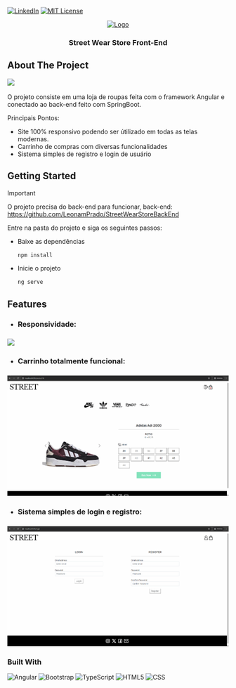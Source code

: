 [![LinkedIn][linkedin-shield]][linkedin-url]
[![MIT License][license-shield]][license-url]
<br />
<div align="center">
  <a href="https://github.com/othneildrew/Best-README-Template">
    <img src="https://cdn.jsdelivr.net/gh/devicons/devicon@latest/icons/angularjs/angularjs-plain.svg"  alt="Logo" width="80" height="80" >
  </a>

  <h3 align="center">Street Wear Store Front-End</h3>
</div>

<!-- ABOUT THE PROJECT -->
## About The Project
<img src="/src/assets/readME/inicialGif.gif">
<!--GIF INICIAL-->

<!--RESUMO DO PROJETO-->
O projeto consiste em uma loja de roupas feita com o framework Angular e conectado ao back-end feito com SpringBoot.
<!--Principais pontos do projeto-->
Principais Pontos:
* Site 100% responsivo podendo ser útilizado em todas as telas modernas.
* Carrinho de compras com diversas funcionalidades
* Sistema simples de registro e login de usuário


<!-- GETTING STARTED TUTORIAL -->
## Getting Started

<!--Falar do backend-->
> [!IMPORTANT]  
> O projeto precisa do back-end para funcionar, back-end: https://github.com/LeonamPrado/StreetWearStoreBackEnd

Entre na pasta do projeto e siga os seguintes passos:

* Baixe as dependências
  
  ```sh
  npm install
  ```
* Inicie o projeto
  
  ```sh
  ng serve
  ```

## Features
<!--Features e gifs de exemplo-->
* <h3>Responsividade:<h3/>
<img src="/src/assets/readME/responsiveGif.gif"> 


* <h3>Carrinho totalmente funcional:<h3/>
<img src="/src/assets/readME/cartGif.gif">


* <h3>Sistema simples de login e registro:<h3/>
<img src="/src/assets/readME/loginGif.gif">
  

### Built With
![Angular][Angular.io]
![Bootstrap][Bootstrap.com]
![TypeScript][TypeScript.com]
![HTML5][HTML5.com]
![CSS][CSS.com]










<!-- MARKDOWN LINKS & IMAGES -->
[linkedin-shield]: https://img.shields.io/badge/-LinkedIn-black.svg?style=for-the-badge&logo=linkedin&colorB=555
[linkedin-url]: https://www.linkedin.com/in/leonamprado/?profileId=ACoAAErE_OUBbqirIbX6pbbqSfLK7irAOwdV7jM
[license-shield]: https://img.shields.io/github/license/othneildrew/Best-README-Template.svg?style=for-the-badge
[license-url]: https://github.com/othneildrew/Best-README-Template/blob/master/LICENSE.txt
[Angular.io]: https://img.shields.io/badge/Angular-DD0031?style=for-the-badge&logo=angular&logoColor=white
[Angular-url]: https://angular.io/
[Bootstrap.com]: https://img.shields.io/badge/Bootstrap-563D7C?style=for-the-badge&logo=bootstrap&logoColor=white
[Bootstrap-url]: https://getbootstrap.com
[HTML5.com]:https://img.shields.io/badge/html5-%23E34F26.svg?style=for-the-badge&logo=html5&logoColor=white
[TypeScript.com]:https://img.shields.io/badge/typescript-%23007ACC.svg?style=for-the-badge&logo=typescript&logoColor=white
[CSS.com]:https://img.shields.io/badge/css3-%231572B6.svg?style=for-the-badge&logo=css3&logoColor=white

